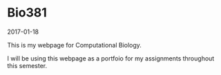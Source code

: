 # Bio381

2017-01-18

This is my webpage for Computational Biology. 

I will be using this webpage as a portfoio for my assignments throughout this semester. 

